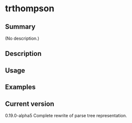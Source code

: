 # trthompson

## Summary

(No description.)

## Description

## Usage

## Examples

## Current version

0.19.0-alpha5 Complete rewrite of parse tree representation.
